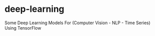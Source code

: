 # deep-learning
Some Deep Learning Models For (Computer Vision - NLP - Time Series) Using TensorFlow
